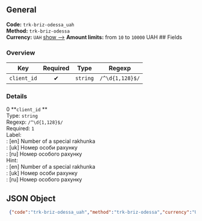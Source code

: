## General 
**Code:** `trk-briz-odessa_uah`  
**Method:** `trk-briz-odessa`  
**Currency:** `UAH` [show -->]() 
**Amount limits:** from `10`  to `10000`  UAH ## Fields 
### Overview 
|Key|Required|Type|Regexp| 
|:---:|:---:|:---:|:---:| 
|`client_id` |✔ |`string` |`/^\d{1,128}$/` | 
 
### Details 
0 **`client_id` **  
Type: `string`  
Regexp: `/^\d{1,128}$/`  
Required: `1`  
Label:  
: [en] Number of a special rakhunka  
: [uk] Номер особи рахунку  
: [ru] Номер особого рахунку  
Hint:  
: [en] Number of a special rakhunka  
: [uk] Номер особи рахунку  
: [ru] Номер особого рахунку  
## JSON Object 
```json
 {"code":"trk-briz-odessa_uah","method":"trk-briz-odessa","currency":"UAH","fields":[{"key":"client_id","type":"string","label":{"en":"Number of a special rakhunka","uk":"\u041d\u043e\u043c\u0435\u0440 \u043e\u0441\u043e\u0431\u0438 \u0440\u0430\u0445\u0443\u043d\u043a\u0443","ru":"\u041d\u043e\u043c\u0435\u0440 \u043e\u0441\u043e\u0431\u043e\u0433\u043e \u0440\u0430\u0445\u0443\u043d\u043a\u0443"},"regexp":"\/^\\d{1,128}$\/","required":true,"position":1,"hint":{"en":"Number of a special rakhunka","uk":"\u041d\u043e\u043c\u0435\u0440 \u043e\u0441\u043e\u0431\u0438 \u0440\u0430\u0445\u0443\u043d\u043a\u0443","ru":"\u041d\u043e\u043c\u0435\u0440 \u043e\u0441\u043e\u0431\u043e\u0433\u043e \u0440\u0430\u0445\u0443\u043d\u043a\u0443"},"example":"101839"}],"amount_min":10,"amount_max":10000}```  
